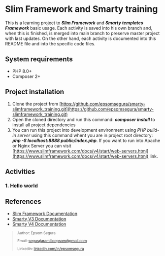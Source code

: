 # Slim Framework and Smarty training
This is a learning project to  ***Slim Framework*** and ***Smarty templates Framework*** basic usage. Each activity is saved into his own branch and, when this is finished, is merged into main branch to preserve master project with last updates. On the other hand, each activity is documented into this README file and into the specific code files.

## System requirements
* PHP 8.0+
* Composer 2+ 

## Project installation
1. Clone the project from [https://github.com/epsomsegura/smarty-slimframework_training.git](https://github.com/epsomsegura/smarty-slimframework_training.git)
2. Open the cloned directory and run this command: ***composer install*** to install all project dependencies
3. You can run this project into development environment using *PHP build-in server* using this command whent you are in project root directory: ***php -S localhost:8888 public/index.php***. If you want to run into Apache or Nginx Server you can visit [https://www.slimframework.com/docs/v4/start/web-servers.html](https://www.slimframework.com/docs/v4/start/web-servers.html) link.

## Activities

### 1. Hello world

## References
* [Slim Framework Documentation](https://www.slimframework.com/docs/v4/)
* [Smarty V3 Documentation](https://www.smarty.net/docs/en/)
* [Smarty V4 Documentation](https://smarty-php.github.io/smarty/)

>
> <small>
> Author: Epsom Segura
> 
> Email: [segurajaramilloepsom@gmail.com](mailto:segurajaramilloepsom@gmail.com)
> 
> LinkedIn: [linkedin.com/in/epsomsegura](https://www.linkedin.com/in/epsomsegura/)
> 
> </small>
> 
